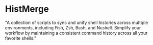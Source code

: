 # HistMerge
 "A collection of scripts to sync and unify shell histories across multiple environments, including Fish, Zsh, Bash, and Nushell. Simplify your workflow by maintaining a consistent command history across all your favorite shells."
